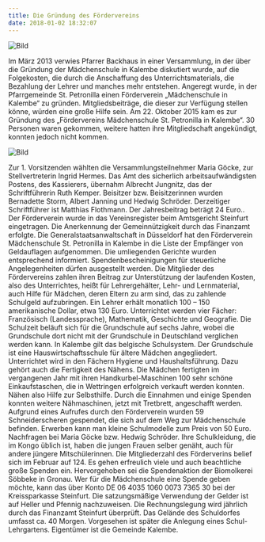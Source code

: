 ```yaml
---
title: Die Gründung des Fördervereins
date: 2018-01-02 18:32:07
---
```

![Bild](/images/danke.png)

Im März 2013 verwies Pfarrer Backhaus in einer Versammlung, in der über die Gründung der Mädchenschule in Kalembe diskutiert wurde, auf die Folgekosten, die durch die Anschaffung des Unterrichtsmaterials, die Bezahlung der Lehrer und manches mehr entstehen. Angeregt wurde, in der Pfarrgemeinde St. Petronilla einen Förderverein „Mädchenschule in Kalembe“ zu gründen. Mitgliedsbeiträge, die dieser zur Verfügung stellen könne, würden eine große Hilfe sein. <!-- more --> Am 22. Oktober 2015 kam es zur Gründung des „Fördervereins Mädchenschule St. Petronilla in Kalembe“.  30 Personen waren gekommen, weitere hatten ihre Mitgliedschaft angekündigt, konnten jedoch nicht kommen.

![Bild](/images/schule.png)

Zur 1. Vorsitzenden wählten die Versammlungsteilnehmer Maria Göcke, zur Stellvertreterin Ingrid Hermes. Das Amt des sicherlich arbeitsaufwändigsten Postens, des Kassierers, übernahm Albrecht Jungnitz, das der Schriftführerin Ruth Kemper. Beisitzer bzw. Beisitzerinnen wurden Bernadette Storm, Albert Janning und Hedwig Schröder. Derzeitiger Schriftführer ist Matthias Flothmann. Der Jahresbeitrag beträgt 24 Euro..   Der Förderverein wurde in das Vereinsregister beim Amtsgericht Steinfurt eingetragen. Die Anerkennung der Gemeinnützigkeit durch das Finanzamt erfolgte. Die Generalstaatsanwaltschaft in Düsseldorf hat den Förderverein Mädchenschule St. Petronilla in Kalembe in die Liste der Empfänger von Geldauflagen aufgenommen. Die umliegenden Gerichte wurden entsprechend informiert.  Spendenbescheinigungen für steuerliche Angelegenheiten dürfen ausgestellt werden. Die Mitglieder des Fördervereins zahlen ihren Beitrag zur  Unterstützung der laufenden Kosten, also des Unterrichtes, heißt für Lehrergehälter, Lehr- und Lernmaterial, auch Hilfe für Mädchen, deren Eltern zu arm sind, das zu zahlende Schulgeld aufzubringen. Ein Lehrer erhält monatlich 100 – 150 amerikanische Dollar, etwa 130 Euro.  Unterrichtet werden vier Fächer: Französisch (Landessprache), Mathematik, Geschichte und Geografie. Die Schulzeit beläuft sich  für die Grundschule auf sechs Jahre, wobei die Grundschule dort nicht mit der Grundschule in Deutschland verglichen werden kann. In Kalembe gilt das belgische Schulsystem. Der Grundschule ist eine Hauswirtschaftsschule für ältere Mädchen angegliedert. Unterrichtet wird in den Fächern Hygiene und Haushaltsführung. Dazu gehört auch die Fertigkeit des Nähens. Die Mädchen fertigten im vergangenen Jahr mit ihren Handkurbel-Maschinen 100 sehr schöne Einkaufstaschen, die in Wettringen erfolgreich verkauft werden konnten. Nähen also Hilfe zur Selbsthilfe. Durch die Einnahmen und einige Spenden konnten weitere Nähmaschinen, jetzt mit Tretbrett, angeschafft werden. Aufgrund eines Aufrufes durch den Förderverein wurden 59 Schneiderscheren gespendet, die sich auf dem Weg zur Mädchenschule befinden.  Erwerben kann man kleine Schulmodelle zum Preis von 50 Euro. Nachfragen bei Maria Göcke bzw. Hedwig Schröder. Ihre Schulkleidung, die im Kongo üblich ist, haben die jungen Frauen selber genäht, auch für andere jüngere Mitschülerinnen. Die Mitgliederzahl des Förderverins  belief sich im Februar auf 124. Es gehen erfreulich viele und auch beachtliche große Spenden ein. Hervorgehoben sei die Spendenaktion der Biomolkerei Söbbeke in Gronau. Wer für die Mädchenschule eine Spende geben möchte, kann das über Konto DE 06  4035  1060 0073 7365 30 bei der Kreissparkasse Steinfurt. Die satzungsmäßige Verwendung der Gelder ist auf Heller und Pfennig nachzuweisen. Die Rechnungslegung wird jährlich durch das Finanzamt Steinfurt überprüft.  Das Gelände des Schuldorfes umfasst ca. 40 Morgen. Vorgesehen ist später die Anlegung eines Schul-Lehrgartens. Eigentümer ist die Gemeinde Kalembe.

